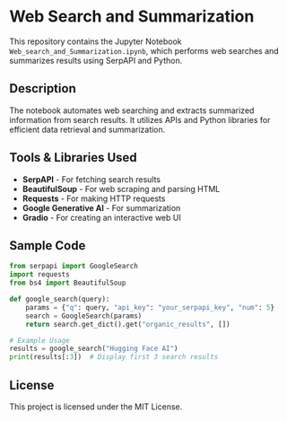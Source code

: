# Web Search and Summarization

This repository contains the Jupyter Notebook `Web_search_and_Summarization.ipynb`, which performs web searches and summarizes results using SerpAPI and Python.

## Description
The notebook automates web searching and extracts summarized information from search results. It utilizes APIs and Python libraries for efficient data retrieval and summarization.

## Tools & Libraries Used
- **SerpAPI** - For fetching search results
- **BeautifulSoup** - For web scraping and parsing HTML
- **Requests** - For making HTTP requests
- **Google Generative AI** - For summarization
- **Gradio** - For creating an interactive web UI

## Sample Code
```python
from serpapi import GoogleSearch
import requests
from bs4 import BeautifulSoup

def google_search(query):
    params = {"q": query, "api_key": "your_serpapi_key", "num": 5}
    search = GoogleSearch(params)
    return search.get_dict().get("organic_results", [])

# Example Usage
results = google_search("Hugging Face AI")
print(results[:3])  # Display first 3 search results
```

## License
This project is licensed under the MIT License.

